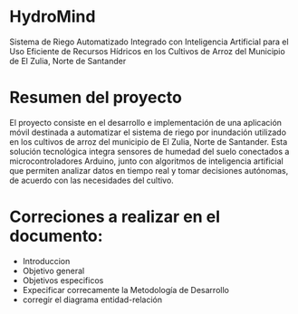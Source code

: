 # HydroMind
Sistema de Riego Automatizado Integrado con Inteligencia Artificial para el Uso Eficiente de Recursos Hídricos en los Cultivos de Arroz del Municipio de El Zulia, Norte de Santander

# Resumen del proyecto

El proyecto consiste en el desarrollo e implementación de una aplicación móvil destinada a automatizar el sistema de riego por inundación utilizado en los cultivos de arroz del municipio de El Zulia, Norte de Santander. Esta solución tecnológica integra sensores de humedad del suelo conectados a microcontroladores Arduino, junto con algoritmos de inteligencia artificial que permiten analizar datos en tiempo real y tomar decisiones autónomas, de acuerdo con las necesidades del cultivo.

# Correciones a realizar en el documento:

- Introduccion
- Objetivo general
- Objetivos especificos
- Expecificar correcamente la Metodología de Desarrollo
- corregir el diagrama entidad-relación
